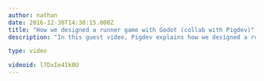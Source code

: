 ```yaml
---
author: nathan
date: 2016-12-30T14:38:15.000Z
title: "How we designed a runner game with Godot (collab with Pigdev)"
description: "In this guest video, Pigdev explains how we designed a runner game, working with the Godot game engine."

type: video

videoid: l7DxIe4Ik0U
---
```



